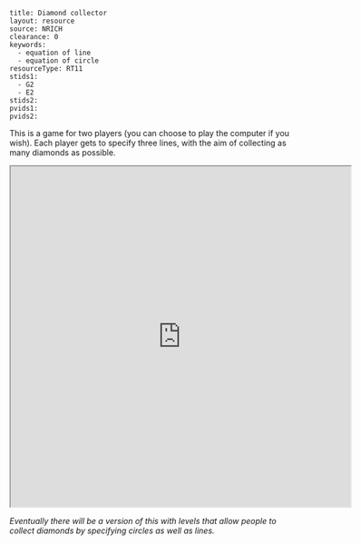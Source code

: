 ````
title: Diamond collector
layout: resource
source: NRICH
clearance: 0
keywords:
  - equation of line
  - equation of circle
resourceType: RT11
stids1:
  - G2
  - E2
stids2:
pvids1:
pvids2:

````

This is a game for two players (you can choose to play the computer if you wish).  Each player gets to specify three lines, with the aim of collecting as many diamonds as possible.

<div class="row-fluid">
<iframe src="http://nrich.maths.org/content/id/5725/DiamondLinesNew.swf" style="width:600px; height:600px" class="nrich-embed"></iframe>
</div>

_Eventually there will be a version of this with levels that allow people to collect diamonds by specifying circles as well as lines._
